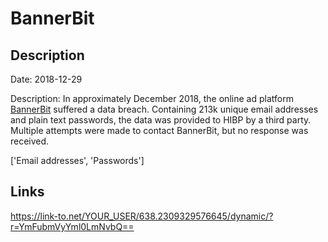 # BannerBit

## Description

Date: 2018-12-29

Description:
In approximately December 2018, the online ad platform <a href="https://bannerbit.com/" target="_blank" rel="noopener">BannerBit</a> suffered a data breach. Containing 213k unique email addresses and plain text passwords, the data was provided to HIBP by a third party. Multiple attempts were made to contact BannerBit, but no response was received.


['Email addresses', 'Passwords']

## Links

https://link-to.net/YOUR_USER/638.2309329576645/dynamic/?r=YmFubmVyYml0LmNvbQ==